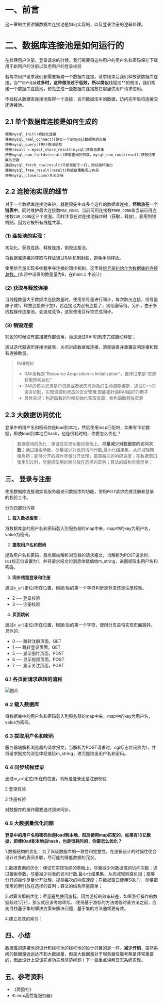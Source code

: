 # 一、前言

这一章的主要讲解数据库连接池是如何实现的，以及登录注册的逻辑处理。

# 二、数据库连接池是如何运行的

在处理用户注册，登录请求的时候，我们需要将这些用户的用户名和密码保存下载用于新用户的注册以及老用户的登录校验

若每次用户请求我们都需要新建一个数据库连接，请求结束后我们释放该数据库连接，当**`用户连接`**过多时，这种做法过于低效，所以类似**线程池**的做法，我们构建一个数据库连接池，预先生成一些数据库连接放在那里供用户请求使用。

作线程从数据库连接池取得一个连接，访问数据库中的数据，访问完毕后将连接交还连接池。

## 2.1 单个数据库连接是如何生成的

```
使用mysql_init()初始化连接
使用mysql_real_connect()建立一个到mysql数据库的连接
使用mysql_query()执行查询语句
使用result = mysql_store_result(mysql)获取结果集
使用mysql_num_fields(result)获取查询的列数，mysql_num_rows(result)获取结果集的行数
通过mysql_fetch_row(result)不断获取下一行，然后循环输出
使用mysql_free_result(result)释放结果集所占内存
使用mysql_close(conn)关闭连接
```

## 2.2 连接池实现的细节

对于一个数据库连接池来讲，就是预先生成多个这样的数据库连接，**然后放在一个链表中**，同时维护最大连接数`MAX_CONN`，当前可用连接数`FREE_CONN`和当前已用连接数`CUR_CONN`这三个变量。同样注意在对连接池操作时（获取，释放），要用到锁机制，因为它被所有线程共享。

### **(1) 连接池的实现：**

初始化，获取连接、释放连接，销毁连接池。

将数据库连接的获取与释放通过RAII机制封装，避免手动释放。

使用信号量实现多线程争夺连接的同步机制，这里将<u>信号量初始化为数据库的连接总数。</u>(实验中设置的数量量为8，在main.c 中设计)

### (2) 获取与释放连接

当线程数量大于数据库连接数量时，使用信号量进行同步，每次取出连接，信号量原子减1，释放连接原子加1，若连接池内没有连接了，则阻塞等待。另外，由于多线程操作连接池，会造成竞争，这里使用互斥锁完成同步。

### (3) 销毁连接

销毁的时候没有直接被外部调用，而是通过RAII机制来完成自动释放；

通过迭代器遍历连接池链表，关闭对应数据库连接，清空链表并重置空闲连接和现有连接数量。

> RAII机制
>
> - RAII全称是“Resource Acquisition is Initialization”，直译过来是“资源获取即初始化”.
> - RAII的核心思想是将资源或者状态与对象的生命周期绑定，通过C++的语言机制，实现资源和状态的安全管理,智能指针是RAII最好的例子
> - 具体来说：构造函数的时候初始化获取资源，析构函数释放资源

## 2.3 大数据访问优化

登录中的用户名和密码你是load到本地，然后使用map匹配的，如果有10亿数据，即使load到本地后hash，也是很耗时的，你要怎么优化？

> 数据查询的优化：保证在实现功能的基础上，**尽量减少对数据库的访问次数**；通过搜索参数，尽量减少对表的访问行数,最小化结果集，从而减轻网络负担；能够分开的操作尽量分开处理，提高每次的响应速度；在数据窗口使用SQL时，尽量把使用的索引放在选择的首列；算法的结构尽量简单；



## 三、 登录与注册

使用数据库连接池实现服务器访问数据库的功能，使用`POST`请求完成注册和登录的校验工作。

分为四部分内容

1. **载入数据库表：**

将数据库总的用户名和密码载入到服务器的map中来，map中的key为用户名，value为密码。

2. **提取用户名和密码**

提取用户名和密码，服务器端解析浏览器的请求报文，当解析为POST请求时，`CGI`标志位设置为1，并将请求报文的消息体赋值给m_string，进而提取出用户名和密码。

3. **同步线程登录和注册**

通过`m_url`定位/所在位置，根据/后的第一个字符判断是登录还是注册校验。

- 2 --- 登录校验
- 3 --- 注册校验

4. **页面跳转**

通过`m_url`定位/所在位置，根据/后的第一个字符，使用分支语句实现页面跳转。具体的，

- 0 --- 跳转注册页面，GET
- 1 --- 跳转登录页面，GET
- 5 --- 显示图片页面，POST
- 6 --- 显示视频页面，POST
- 7 --- 显示关注页面，POST

### 6.1 各页面请求跳转的流程

![图片](https://mmbiz.qpic.cn/mmbiz_jpg/6OkibcrXVmBF79BLANEZ6cQoucgxyIz8B0Mz7VGZVTv4MpQC7pLL2bZiaic7sAVz2lhyk8ibL95apWmSE8AfGxAx6A/640?wx_fmt=jpeg&wxfrom=5&wx_lazy=1&wx_co=1)

### 6.2 载入数据库

将数据库中的用户名和密码载入到服务器的map中来，map中的key为用户名，value为密码。

### 6.3 提取用户名和密码

服务器端解析浏览器的请求报文，当解析为POST请求时，cgi标志位设置为1，并将请求报文的消息体赋值给m_string，进而提取出用户名和密码。

### 6.4 同步线程登录

通过m_url定位/所在的位置，判断是登录还是注册校验

2 登录校验

3 注册校验

对数据库的操作需要通过锁来同步。

### 6.5 大数据量优化问题

**登录中的用户名和密码你是load到本地，然后使用map匹配的，如果有10亿数据，即使l0ad到本地后hash，也是很耗时的，你要怎么优化？**

1.数据结构的优化：为了保证数据库的一致性和完整性，在逻辑设计的时候往往会设计过多的表间关联，尽可能的降低数据的冗余。

2.数据查询的优化：保证在实现功能的基础上，尽量减少对数据库的访问次数；通过搜索参数，尽量减少对表的访问行数,最小化结果集，从而减轻网络负担；能够分开的操作尽量分开处理，提高每次的响应速度；在数据窗口使用SQL时，尽量把使用的索引放在选择的首列；算法的结构尽量简单；

3.对算法那的优化：尽量避免使用游标，因为游标的效率较差，如果游标操作的数据超过1万行，那么就应该考虑改写。.使用基于游标的方法或临时表方法之前，应先寻找基于集的解决方案来解决问题，基于集的方法通常更有效。

4.建立高效的索引：

## 四、小结

数据库的连接池的设计和线程池的线程池的设计的目的是一样，**减少开销**，虽然系统的数据量远远达不到大数据量，但是大数据量对于服务器性能考察是非常重要的，因此设计上应该花点功夫想清楚问题！下一章重点讲解日志系统实现。

## 五、参考资料

- 《两猿社》
- 《Linux高性能服务器》